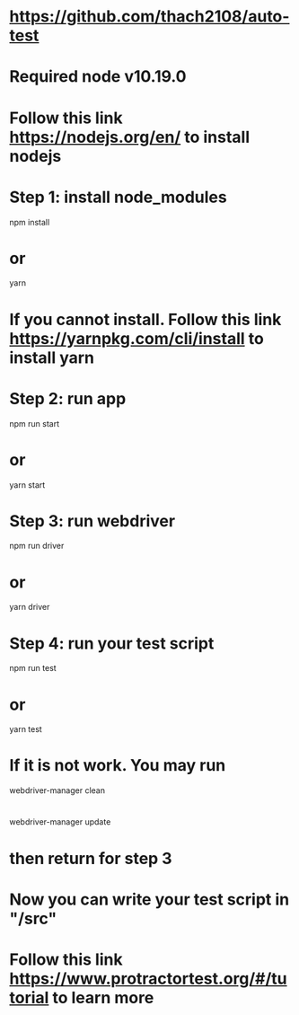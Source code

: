 # https://github.com/thach2108/auto-test

# Required node v10.19.0

# Follow this link https://nodejs.org/en/ to install nodejs

# Step 1: install node_modules

npm install

# or

yarn

# If you cannot install. Follow this link https://yarnpkg.com/cli/install to install yarn

# Step 2: run app

npm run start

# or

yarn start

# Step 3: run webdriver

npm run driver

# or

yarn driver

# Step 4: run your test script

npm run test

# or

yarn test

# If it is not work. You may run

webdriver-manager clean

#

webdriver-manager update

# then return for step 3

# Now you can write your test script in "/src"

# Follow this link https://www.protractortest.org/#/tutorial to learn more
